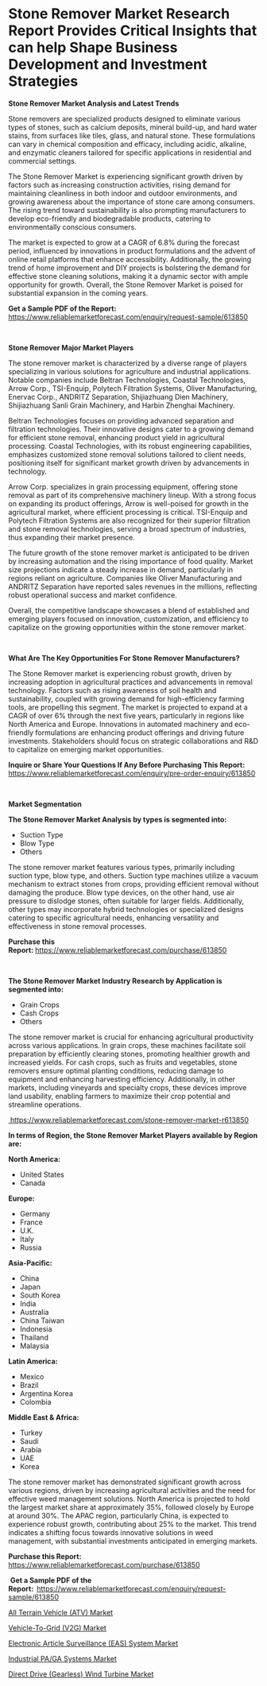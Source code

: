 <p><h1>Stone Remover Market Research Report Provides Critical Insights that can help Shape Business Development and Investment Strategies</h1></p><p><strong>Stone Remover Market Analysis and Latest Trends</strong></p>
<p><p>Stone removers are specialized products designed to eliminate various types of stones, such as calcium deposits, mineral build-up, and hard water stains, from surfaces like tiles, glass, and natural stone. These formulations can vary in chemical composition and efficacy, including acidic, alkaline, and enzymatic cleaners tailored for specific applications in residential and commercial settings.</p><p>The Stone Remover Market is experiencing significant growth driven by factors such as increasing construction activities, rising demand for maintaining cleanliness in both indoor and outdoor environments, and growing awareness about the importance of stone care among consumers. The rising trend toward sustainability is also prompting manufacturers to develop eco-friendly and biodegradable products, catering to environmentally conscious consumers.</p><p>The market is expected to grow at a CAGR of 6.8% during the forecast period, influenced by innovations in product formulations and the advent of online retail platforms that enhance accessibility. Additionally, the growing trend of home improvement and DIY projects is bolstering the demand for effective stone cleaning solutions, making it a dynamic sector with ample opportunity for growth. Overall, the Stone Remover Market is poised for substantial expansion in the coming years.</p></p>
<p><strong>Get a Sample PDF of the Report:&nbsp;</strong> <a href="https://www.reliablemarketforecast.com/enquiry/request-sample/613850?utm_campaign=1890&utm_medium=2&utm_source=Github&utm_content=ia&utm_term=24032025&utm_id=stone-remover">https://www.reliablemarketforecast.com/enquiry/request-sample/613850</a></p>
<p>&nbsp;</p>
<p><strong>Stone Remover Major Market Players</strong></p>
<p><p>The stone remover market is characterized by a diverse range of players specializing in various solutions for agriculture and industrial applications. Notable companies include Beltran Technologies, Coastal Technologies, Arrow Corp., TSI-Enquip, Polytech Filtration Systems, Oliver Manufacturing, Enervac Corp., ANDRITZ Separation, Shijiazhuang Dien Machinery, Shijiazhuang Sanli Grain Machinery, and Harbin Zhenghai Machinery.</p><p>Beltran Technologies focuses on providing advanced separation and filtration technologies. Their innovative designs cater to a growing demand for efficient stone removal, enhancing product yield in agricultural processing. Coastal Technologies, with its robust engineering capabilities, emphasizes customized stone removal solutions tailored to client needs, positioning itself for significant market growth driven by advancements in technology.</p><p>Arrow Corp. specializes in grain processing equipment, offering stone removal as part of its comprehensive machinery lineup. With a strong focus on expanding its product offerings, Arrow is well-poised for growth in the agricultural market, where efficient processing is critical. TSI-Enquip and Polytech Filtration Systems are also recognized for their superior filtration and stone removal technologies, serving a broad spectrum of industries, thus expanding their market presence.</p><p>The future growth of the stone remover market is anticipated to be driven by increasing automation and the rising importance of food quality. Market size projections indicate a steady increase in demand, particularly in regions reliant on agriculture. Companies like Oliver Manufacturing and ANDRITZ Separation have reported sales revenues in the millions, reflecting robust operational success and market confidence.</p><p>Overall, the competitive landscape showcases a blend of established and emerging players focused on innovation, customization, and efficiency to capitalize on the growing opportunities within the stone remover market.</p></p>
<p>&nbsp;</p>
<p><strong>What Are The Key Opportunities For Stone Remover Manufacturers?</strong></p>
<p><p>The Stone Remover market is experiencing robust growth, driven by increasing adoption in agricultural practices and advancements in removal technology. Factors such as rising awareness of soil health and sustainability, coupled with growing demand for high-efficiency farming tools, are propelling this segment. The market is projected to expand at a CAGR of over 6% through the next five years, particularly in regions like North America and Europe. Innovations in automated machinery and eco-friendly formulations are enhancing product offerings and driving future investments. Stakeholders should focus on strategic collaborations and R&D to capitalize on emerging market opportunities.</p></p>
<p><strong>Inquire or Share Your Questions If Any Before Purchasing This Report:</strong> <a href="https://www.reliablemarketforecast.com/enquiry/pre-order-enquiry/613850?utm_campaign=1890&utm_medium=2&utm_source=Github&utm_content=ia&utm_term=24032025&utm_id=stone-remover">https://www.reliablemarketforecast.com/enquiry/pre-order-enquiry/613850</a></p>
<p>&nbsp;</p>
<p><strong>Market Segmentation</strong></p>
<p><strong>The Stone Remover Market Analysis by types is segmented into:</strong></p>
<p><ul><li>Suction Type</li><li>Blow Type</li><li>Others</li></ul></p>
<p><p>The stone remover market features various types, primarily including suction type, blow type, and others. Suction type machines utilize a vacuum mechanism to extract stones from crops, providing efficient removal without damaging the produce. Blow type devices, on the other hand, use air pressure to dislodge stones, often suitable for larger fields. Additionally, other types may incorporate hybrid technologies or specialized designs catering to specific agricultural needs, enhancing versatility and effectiveness in stone removal processes.</p></p>
<p><strong>Purchase this Report:&nbsp;</strong><a href="https://www.reliablemarketforecast.com/purchase/613850?utm_campaign=1890&utm_medium=2&utm_source=Github&utm_content=ia&utm_term=24032025&utm_id=stone-remover">https://www.reliablemarketforecast.com/purchase/613850</a></p>
<p>&nbsp;</p>
<p><strong>The Stone Remover Market Industry Research by Application is segmented into:</strong></p>
<p><ul><li>Grain Crops</li><li>Cash Crops</li><li>Others</li></ul></p>
<p><p>The stone remover market is crucial for enhancing agricultural productivity across various applications. In grain crops, these machines facilitate soil preparation by efficiently clearing stones, promoting healthier growth and increased yields. For cash crops, such as fruits and vegetables, stone removers ensure optimal planting conditions, reducing damage to equipment and enhancing harvesting efficiency. Additionally, in other markets, including vineyards and specialty crops, these devices improve land usability, enabling farmers to maximize their crop potential and streamline operations.</p></p>
<p><a href="https://www.reliablemarketforecast.com/stone-remover-market-r613850?utm_campaign=1890&utm_medium=2&utm_source=Github&utm_content=ia&utm_term=24032025&utm_id=stone-remover">&nbsp;https://www.reliablemarketforecast.com/stone-remover-market-r613850</a></p>
<p><strong>In terms of Region, the Stone Remover Market Players available by Region are:</strong></p>
<p>
    <p> <strong> North America: </strong>
        <ul>
            <li>United States</li>
            <li>Canada</li>
        </ul>
        </p> 
    <p> <strong> Europe: </strong>
        <ul>
            <li>Germany</li>
            <li>France</li>
            <li>U.K.</li>
            <li>Italy</li>
            <li>Russia</li>
        </ul>
        </p> 
    <p> <strong> Asia-Pacific: </strong>
        <ul>
            <li>China</li>
            <li>Japan</li>
            <li>South Korea</li>
            <li>India</li>
            <li>Australia</li>
            <li>China Taiwan</li>
            <li>Indonesia</li>
            <li>Thailand</li>
            <li>Malaysia</li>
        </ul>
        </p> 
    <p> <strong> Latin America: </strong>
        <ul>
            <li>Mexico</li>
            <li>Brazil</li>
            <li>Argentina Korea</li>
            <li>Colombia</li>
        </ul>
        </p> 
    <p> <strong> Middle East & Africa: </strong>
        <ul>
            <li>Turkey</li>
            <li>Saudi</li>
            <li>Arabia</li>
            <li>UAE</li>
            <li>Korea</li>
        </ul>
    </p>
    </p>
<p><p>The stone remover market has demonstrated significant growth across various regions, driven by increasing agricultural activities and the need for effective weed management solutions. North America is projected to hold the largest market share at approximately 35%, followed closely by Europe at around 30%. The APAC region, particularly China, is expected to experience robust growth, contributing about 25% to the market. This trend indicates a shifting focus towards innovative solutions in weed management, with substantial investments anticipated in emerging markets.</p></p>
<p><strong>Purchase this Report: </strong><a href="https://www.reliablemarketforecast.com/purchase/613850?utm_campaign=1890&utm_medium=2&utm_source=Github&utm_content=ia&utm_term=24032025&utm_id=stone-remover">https://www.reliablemarketforecast.com/purchase/613850</a></p>
<p>&nbsp;<strong>Get a Sample PDF of the Report:&nbsp;&nbsp;</strong><a href="https://www.reliablemarketforecast.com/enquiry/request-sample/613850?utm_campaign=1890&utm_medium=2&utm_source=Github&utm_content=ia&utm_term=24032025&utm_id=stone-remover">https://www.reliablemarketforecast.com/enquiry/request-sample/613850</a></p>
<p><strong></strong></p>
<p><p><a href="https://github.com/owaysusing/Market-Research-Report-List-1/blob/main/all-terrain-vehicle-atv-market.md?utm_campaign=1890&utm_medium=2&utm_source=Github&utm_content=ia&utm_term=24032025&utm_id=stone-remover">All Terrain Vehicle (ATV) Market</a></p><p><a href="https://github.com/gambokaiohjr/Market-Research-Report-List-1/blob/main/vehicle-to-grid-v2g-market.md?utm_campaign=1890&utm_medium=2&utm_source=Github&utm_content=ia&utm_term=24032025&utm_id=stone-remover">Vehicle-To-Grid (V2G) Market</a></p><p><a href="https://github.com/mgapeak/Market-Research-Report-List-1/blob/main/electronic-article-surveillance-eas-system-market.md?utm_campaign=1890&utm_medium=2&utm_source=Github&utm_content=ia&utm_term=24032025&utm_id=stone-remover">Electronic Article Surveillance (EAS) System Market</a></p><p><a href="https://github.com/monacaquddus/Market-Research-Report-List-1/blob/main/industrial-paga-systems-market.md?utm_campaign=1890&utm_medium=2&utm_source=Github&utm_content=ia&utm_term=24032025&utm_id=stone-remover">Industrial PA/GA Systems Market</a></p><p><a href="https://github.com/aijazdeitzbq/Market-Research-Report-List-1/blob/main/direct-drive-gearless-wind-turbine-market.md?utm_campaign=1890&utm_medium=2&utm_source=Github&utm_content=ia&utm_term=24032025&utm_id=stone-remover">Direct Drive (Gearless) Wind Turbine Market</a></p></p>